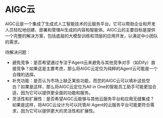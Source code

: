 # AIGC云

AIGC云是一个集成了生成式人工智能技术的云服务平台。它可以帮助企业和开发人员轻松地创建、部署和管理AI生成的内容和智能体。AIGC云的主要目标是提供一个完整的解决方案，包括底层的大模型训练和顶层的应用开发，以满足中小团队的需求。

待解决问题：

- 避免竞争：是否希望通过专注于Agent云来避免与其他竞争对手（如Dify）直接竞争？如果这是主要考虑，那么将AIGC云定位为纯粹的Agent云可能是一个合理的选择。
- 补充功能：是否认为市场上缺乏某些功能，而您的AIGC云可以填补这些空白？如果是这样，那么将AIGC云定位为All in One的智能员工助手可能更加合适，因为它可以提供更全面的功能和服务。
- 灵活性和扩展性：是否希望AIGC云能够与其他云服务平台和应用无缝集成？如果是这样，将AIGC云设计为可以托管AI Agent的云服务平台可能更符合需求，因为它可以提供更大的灵活性和扩展性。
